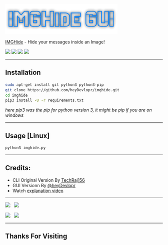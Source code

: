 [<img src="assets/header.png">](https://github.com/heyDevlopr/imghide "Hide text inside an Image")

[IMGHide](imghide.py) - Hide your messages inside an Image!


[<img src="https://img.shields.io/badge/LICENSE-Custom-blue?style=for-the-badge">](LICENSE)
[<img src="https://img.shields.io/badge/Latest%20Version-1.0-orange?style=for-the-badge">](imghide.py)
[<img src="https://img.shields.io/badge/Built%20On-Ubuntu-blue?style=for-the-badge&logo=ubuntu">](https://www.ubuntu.com "Built and Tested On Ubuntu")
[<img src="https://img.shields.io/badge/Written%20In-Python-yellow?style=for-the-badge&logo=python">](https://www.python.org/)

---

## Installation
```bash
sudo apt-get install git python3 python3-pip
git clone https://github.com/heyDevlopr/imghide.git
cd imghide
pip3 install -U -r requirements.txt
```

*here pip3 was the pip for python version 3, it might be pip if you are on windows*

---


## Usage [Linux]
```bash
python3 imghide.py
```
---

## Credits:
* CLI Original Version By [TechRaj156](https://www.youtube.com/c/TechRaj156?sub_confirmation=1 "Subscribe Him MayN!!!")
* GUI Versionn By [@heyDevlopr](https://github.com/heyDevlopr "haha it's Me!") 
* Watch [explanation video](https://youtu.be/_KX8ORUA_98)

---

[<img src="https://img.shields.io/github/followers/heyDevlopr?label=GitHub&logo=github&style=for-the-badge">](https://github.com/heyDevlopr) &nbsp; [<img src="https://img.shields.io/badge/Queries%20%3F-Email-00a4e4?style=for-the-badge&logo=protonmail">](mailto:helloadityam@gmail.com) <br />

[<img src="https://img.shields.io/badge/Visit-Website-0e93b0?style=for-the-badge">](https://www.devlopr.ml) &nbsp; [<img src="https://img.shields.io/badge/Queries%20%3F-Telegram-0088cc?style=for-the-badge&logo=telegram">](https://t.me/Devlopr69)

---

## Thanks For Visiting
